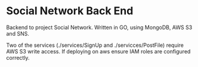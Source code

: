 # Social Network Back End

Backend to project Social Network. Written in GO, using MongoDB, AWS S3 and SNS.

Two of the services (./services/SignUp and ./servicces/PostFile) require AWS S3 write access. If deploying on aws ensure IAM roles are configured correctly.